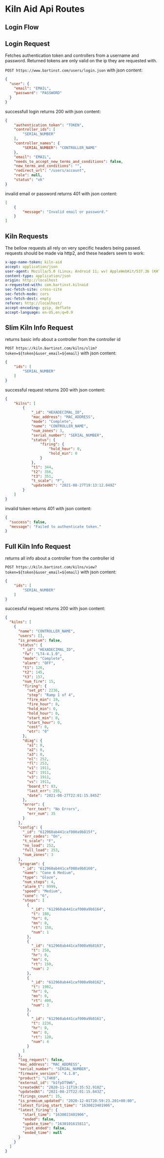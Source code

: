 # Kiln Aid Api Routes

## Login Flow

## Login Request

Fetches authentication token and controllers from a username and password.
Returned tokens are only valid on the ip they are requested with.

`POST https://www.bartinst.com/users/login.json` with json content:

```json
{
  "user": {
    "email": "EMAIL",
    "password": "PASSWORD"
  }
}
```

successfull login returns 200 with json content:

```json
{
    "authentication_token": "TOKEN",
    "controller_ids": [
        "SERIAL_NUMBER"
    ],
    "controller_names": {
        "SERIAL_NUMBER": "CONTROLLER_NAME"
    },
    "email": "EMAIL",
    "needs_to_accept_new_terms_and_conditions": false,
    "new_terms_and_conditions": "",
    "redirect_url": "/users/account",
    "role": null,
    "status": "ok"
}
```

invalid email or password returns 401 with json content:

```json
[
    {
        "message": "Invalid email or password."
    }
]
```

## Kiln Requests

The bellow requests all rely on very specific headers being passed.
requests should be made via http2, and these headers seem to work:

```yml
x-app-name-token: kiln-aid
accept: application/json
user-agent: Mozilla/5.0 (Linux; Android 11; wv) AppleWebKit/537.36 (KHTML, like Gecko) Version/4.0 Chrome/92.0.4515.159 Mobile Safari/537.36
content-type: application/json
origin: http://localhost
x-requested-with: com.bartinst.kilnaid
sec-fetch-site: cross-site
sec-fetch-mode: cors
sec-fetch-dest: empty
referer: http://localhost/
accept-encoding: gzip, deflate
accept-language: en-US,en;q=0.9
```

## Slim Kiln Info Request

returns basic info about a controller from the controller id

`POST https://kiln.bartinst.com/kilns/slim?token=${token}&user_email=${email}` with json content:

```json
{
    "ids": [
        "SERIAL_NUMBER"
    ]
}
```

successful request returns 200 with json content:

```json
{
    "kilns": [
        {
            "_id": "HEXADECIMAL_ID",
            "mac_address": "MAC_ADDRESS",
            "mode": "Complete",
            "name": "CONTROLLER_NAME",
            "num_zones": 3,
            "serial_number": "SERIAL_NUMBER",
            "status": {
                "firing": {
                    "hold_hour": 0,
                    "hold_min": 0
                }
            },
            "t1": 344,
            "t2": 356,
            "t3": 351,
            "t_scale": "F",
            "updatedAt": "2021-08-27T19:13:12.049Z"
        }
    ]
}
```

invalid token returns 401 with json content:

```json
{
  "success": false,
  "message": "Failed to authenticate token."
}
```

## Full Kiln Info Request

returns all info about a controller from the controller id

`POST https://kiln.bartinst.com/kilns/view?token=${token}&user_email=${email}` with json content:

```json
{
    "ids": [
        "SERIAL_NUMBER"
    ]
}
```

successful request returns 200 with json content:

```json
{
  "kilns": [
    {
      "name": "CONTROLLER_NAME",
      "users": [],
      "is_premium": false,
      "status": {
        "_id": "HEXADECIMAL_ID",
        "fw": "LT4-4.1.0",
        "mode": "Complete",
        "alarm": "OFF",
        "t1": 126,
        "t2": 145,
        "t3": 157,
        "num_fire": 15,
        "firing": {
          "set_pt": 2236,
          "step": "Ramp 1 of 4",
          "fire_min": 19,
          "fire_hour": 8,
          "hold_min": 0,
          "hold_hour": 0,
          "start_min": 0,
          "start_hour": 0,
          "cost": 0,
          "etr": "0"
        },
        "diag": {
          "a1": 0,
          "a2": 0,
          "a3": 0,
          "nl": 252,
          "fl": 253,
          "v1": 1911,
          "v2": 1911,
          "v3": 1911,
          "vs": 1911,
          "board_t": 83,
          "last_err": 255,
          "date": "2021-08-27T22:01:15.845Z"
        },
        "error": {
          "err_text": "No Errors",
          "err_num": 35
        }
      },
      "config": {
        "_id": "612960ab441caf000a9b815f",
        "err_codes": "On",
        "t_scale": "F",
        "no_load": 252,
        "full_load": 253,
        "num_zones": 3
      },
      "program": {
        "_id": "612960ab441caf000a9b8160",
        "name": "Cone 6 Medium",
        "type": "Glaze",
        "num_steps": 4,
        "alarm_t": 9999,
        "speed": "Medium",
        "cone": "6",
        "steps": [
          {
            "_id": "612960ab441caf000a9b8164",
            "t": 180,
            "hr": 0,
            "mn": 0,
            "rt": 150,
            "num": 1
          },
          {
            "_id": "612960ab441caf000a9b8163",
            "t": 250,
            "hr": 0,
            "mn": 0,
            "rt": 150,
            "num": 2
          },
          {
            "_id": "612960ab441caf000a9b8162",
            "t": 1982,
            "hr": 0,
            "mn": 0,
            "rt": 400,
            "num": 3
          },
          {
            "_id": "612960ab441caf000a9b8161",
            "t": 2236,
            "hr": 0,
            "mn": 0,
            "rt": 120,
            "num": 4
          }
        ]
      },
      "log_request": false,
      "mac_address": "MAC_ADDRESS",
      "serial_number": "SERIAL_NUMBER",
      "firmware_version": "4.1.0",
      "product": "LT4K0",
      "external_id": "b1fpDT9W6",
      "createdAt": "2020-11-11T19:35:52.910Z",
      "updatedAt": "2021-08-27T22:01:15.843Z",
      "firings_count": 15,
      "is_premium_updated": "2020-12-01T20:59:23.201+00:00",
      "latest_firing_start_time": "1630023401906",
      "latest_firing": {
        "start_time": "1630023401906",
        "ended": false,
        "update_time": "1630101615811",
        "just_ended": false,
        "ended_time": null
      }
    }
  ]
}
```
